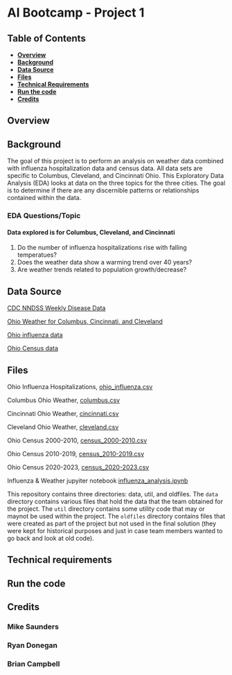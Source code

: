 # AI Bootcamp - Project 1

## Table of Contents
*  [**Overview**](#overview)
*  [**Background**](#background)
*  [**Data Source**](#data-source)
*  [**Files**](#files)
*  [**Technical Requirements**](#technical-requirements)
*  [**Run the code**](#run-the-code)
*  [**Credits**](#credits)

## Overview

## Background
The goal of this project is to perform an analysis on weather data combined with influenza hospitalization data and census data.  All data sets are specific to Columbus, Cleveland, and Cincinnati Ohio. This Exploratory Data Analysis (EDA) looks at data on the three topics for the three cities. The goal is to determine if there are any discernible patterns or relationships contained within the data. 

### EDA Questions/Topic
#### Data explored is for Columbus, Cleveland, and Cincinnati
1. Do the number of influenza hospitalizations rise with falling temperatues?
2. Does the weather data show a warming trend over 40 years?
3. Are weather trends related to population growth/decrease?

## Data Source

[CDC NNDSS Weekly Disease Data](https://data.cdc.gov/NNDSS/NNDSS-Weekly-Data/x9gk-5huc/about_data)

[Ohio Weather for Columbus, Cincinnati, and Cleveland](https://openweathermap.org/)

[Ohio influenza data](https://odh.ohio.gov/know-our-programs/seasonal-influenza/ohio-flu-activity/ohio-flu-activity)

[Ohio Census data](https://data.census.gov/)

## Files

Ohio Influenza Hospitalizations, [ohio_influenza.csv](https://github.com/brian-campbell/ai-bootcamp-project-1/blob/main/data/ohio_influenza.csv)

Columbus Ohio Weather, [columbus.csv](https://github.com/brian-campbell/ai-bootcamp-project-1/blob/main/data/columbus.csv)

Cincinnati Ohio Weather, [cincinnati.csv](https://github.com/brian-campbell/ai-bootcamp-project-1/blob/main/data/cincinnati.csv)

Cleveland Ohio Weather, [cleveland.csv](https://github.com/brian-campbell/ai-bootcamp-project-1/blob/main/data/cleveland.csv)

Ohio Census 2000-2010, [census_2000-2010.csv](https://github.com/brian-campbell/ai-bootcamp-project-1/blob/main/data/census_2000-2010.csv)

Ohio Census 2010-2019, [census_2010-2019.csv](https://github.com/brian-campbell/ai-bootcamp-project-1/blob/main/data/census_2010-2019.csv)

Ohio Census 2020-2023, [census_2020-2023.csv](https://github.com/brian-campbell/ai-bootcamp-project-1/blob/main/data/census_2020-2023.csv)

Influenza & Weather jupyiter notebook [influenza_analysis.ipynb](https://github.com/brian-campbell/ai-bootcamp-project-1/blob/main/influenza_analysis.ipynb)

This repository contains three directories: data, util, and oldfiles. The `data` directory contains various files that hold the data that the team obtained for the project. The `util` directory contains some utility code that may or maynot be used within the project. The `oldfiles` directory contains files that were created as part of the project but not used in the final solution (they were kept for historical purposes and just in case team members wanted to go back and look at old code).

## Technical requirements

## Run the code

## Credits
### Mike Saunders
### Ryan Donegan
### Brian Campbell
